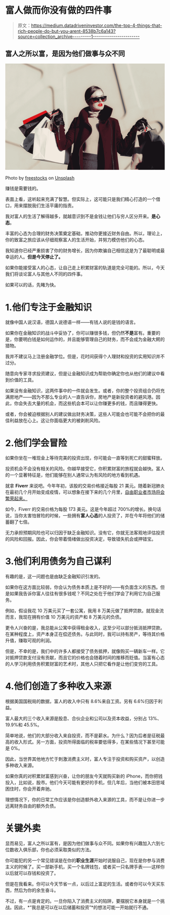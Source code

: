 # 富人做而你没有做的四件事

> 原文：<https://medium.datadriveninvestor.com/the-top-4-things-that-rich-people-do-but-you-arent-8538b7c6a143?source=collection_archive---------1----------------------->

## 富人之所以富，是因为他们做事与众不同

![](img/d13aefa4a07195cbd400240696c8dc71.png)

Photo by [freestocks](https://unsplash.com/@freestocks?utm_source=medium&utm_medium=referral) on [Unsplash](https://unsplash.com?utm_source=medium&utm_medium=referral)

赚钱是需要钱的。

表面上看，这听起来充满了智慧。但实际上，这可能只是我们精心打造的一个借口，用来摆脱我们生活平庸的指责。

我对富人的生活了解得越多，就越意识到不是金钱让他们与穷人区分开来。**是心态**。

丰富的心态为合理的财务决策奠定基础，推动你更接近财务自由。所以，理论上，你的致富之旅应该从仔细观察富人的生活开始，并努力模仿他们的心态。

我知道你已经严重损害了你的财务增长，因为你欺骗自己相信这是为了最聪明或最幸运的人。**但是今天停止了。**

如果你能接受富人的心态，让自己走上积累财富的轨道是完全可能的。所以，今天我们将谈论富人与其他人不同的四件事。

如果可以的话，先睹为快。

# 1.他们专注于金融知识

就像中国人说汉语，德国人说德语一样——有钱人说的是钱的语言。

如果你在金融知识的战斗中妥协了，你可以赚很多钱，但仍然**不是**富有。重要的是，你要明白钱是如何运作的，并且能够管理自己的财务，而不会成为金融大鳄的猎物。

我并不建议马上注册金融学位。但是，花时间获得个人理财和投资的实用知识并不过分。

随意向专家寻求投资建议，但是让金融知识成为帮助你确定你也从他们的建议中看到价值的工具。

如果没有金融知识，这两件事中的一件就会发生。或者，你的整个投资组合仍将充满房地产——因为不那么专业的人一直告诉你，房地产是新投资者的避风港。因此，你会失去大量的机会，而这些机会本可以让你赚更多的钱，而且赚得更快。

或者，你会被迫根据别人的建议做出财务决策，这些人可能会也可能不会把你的最佳利益放在心上。这让你面临更大的被剥削风险。

# 2.他们学会冒险

如果你坐在一堆现金上等待完美的投资出现，你可能会一直等到死亡的甜蜜释放。

投资机会不会没有相关的风险。你越早接受它，你积累财富的旅程就会越快。富人的一个显著特征是，他们能够在别人通常认为有风险的地方看到机遇。

就拿 **Fiverr** 来说吧。今年年初，该股的交易价格接近每股 21 美元。随着新冠肺炎在最初几个月开始变成疫情，可以想象在接下来的几个月里，[自由职业者市场将会繁荣起来。](https://www.forbes.com/sites/jonyounger/2020/09/01/a-new-payoneer-report-shows-covid-19-is-accelerating-freelance-growth/?sh=4476ead35c02)

如今，Fiverr 的交易价格为每股 173 美元。这是今年超过 700%的增长。换句话说，当你太害怕冒险的时候，一些拥有**富人心态**的人投资了，并在今年将他们的储蓄翻了七倍。

无力承担预期风险也可以归因于缺乏金融知识。没有它，你就无法客观地评估投资的风险和回报。因此，你会带着情绪做出投资决定，导致错失机会或押错宝。

# 3.他们利用债务为自己谋利

有趣的是，这一问题也是由缺乏金融知识引发的。

如果你在这方面比较弱，你会认为债务本质上是不好的——有负面含义的东西。但是如果我告诉你富人往往有很多钱呢？不同之处在于他们学会了利用它为自己服务。

例如，假设我花 10 万美元买了一套公寓，我用 8 万美元做了抵押贷款。就现金流而言，我现在拥有价值 10 万美元的资产和 8 万美元的负债。

更令人兴奋的是，我总能从公寓中获得租金收入，这至少可以部分抵消抵押贷款。在某种程度上，资产本身正在偿还债务。与此同时，我可以持有房产，等待其价格升值，赚取可观的利润。

但是，不幸的是，我们中的许多人都接受了债务抵押，就像购买一辆新车一样。它对抵押贷款支付没有贡献，而且它的价格也会随着时间的推移而贬值。当富有心态的人学习利用债务积累财富的艺术时，其他人只把它看作是让他们变穷的工具。

# 4.他们创造了多种收入来源

根据美国国税局的数据，富人的收入中只有 8.6%来自工资。另有 6.6%归因于利益。

富人最大的三个收入来源是股息、合伙企业和公司以及资本收益，分别占 13%、19.9%和 45.5%。

简单地说，他们的大部分收入来自投资，而不是薪水。为什么？因为后者是征税最高的收入形式。另一方面，投资所得面临的税率要低得多，在某些情况下甚至可能是 0%。

因此，当世界其他地方忙于刺激消费主义时，富人专注于投资和购买资产，以创造多种收入来源。

如果你真的对积累财富感到兴奋，让你的朋友今天就购买新的 iPhone，而你把钱投入，比如说，股市。他们今天可能有更好的手机，但几年后，当他们被本田思域困住时，你会开着奔驰。

理想情况下，你的日常工作应该是你创造额外收入来源的工具，而不是让你进一步远离财务自由的额外负债。

# **关键外卖**

显而易见，富人之所以富有，是因为他们做事与众不同。如果你有兴趣加入六到七位数收入俱乐部，你也必须采取类似的方法。

你可能犯的另一个常见错误是在你的**职业生涯**开始时说服自己，现在是你参与消费主义的时候了。买一部新手机，买一个名牌钱包，或者买一只名牌手表——这样你以后就可以存钱和投资了。

但是在我看来。你可以今天节省一点，以后过上富足的生活。或者你可以今天买东西，然后为你的余生奋斗。

不过，有一点是肯定的。一旦你陷入了消费主义的陷阱，要摆脱它本身就是一个挑战。因此，*“我总是可以在以后储蓄和投资”*的想法可能一开始就行不通。